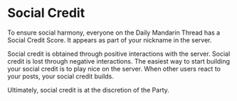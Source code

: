 # Social Credit
To ensure social harmony, everyone on the Daily Mandarin Thread has a Social Credit Score. It appears as part of your nickname in the server.

Social credit is obtained through positive interactions with the server. Social credit is lost through negative interactions. The easiest way to start building your social credit is to play nice on the server. When other users react to your posts, your social credit builds.

Ultimately, social credit is at the discretion of the Party.

<div id="leaderboard"></div>

<script type="text/javascript">

var leaderboardDiv = document.getElementById("leaderboard");

fetch('/leaderboard').then(function(response) {
    response.json().then(function(json_data) {
        var leaderboard = json_data['leaderboard'];
        for (var i = 0; i < leaderboard.length; i++) {
            console.log(leaderboard[i]['name']);
            console.log(leaderboard[i]['credit']);
            leaderboardDiv.innerHTML += leaderboard[i]['name'] + ' ' + leaderboard[i]['credit'];
        }
    });
});
</script>
